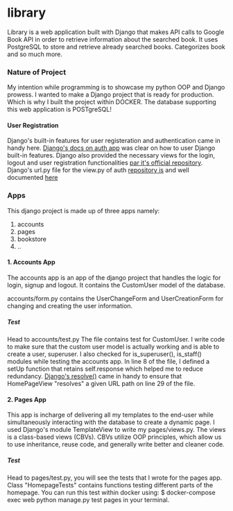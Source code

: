 # library
Library is a web application built with Django that makes API calls to Google Book API in order to retrieve information about the searched book. It uses PostgreSQL to store and retrieve already searched books. Categorizes book and so much more.

### Nature of Project
My intention while programming is to showcase my python OOP and Django prowess. I wanted to make a Django project that is ready for production. Which is why I built the project within DOCKER. The database supporting this web application is POSTgreSQL!


#### User Registration
Django's built-in features for user registeration and authentication came in handy here. [Django's docs on auth app](https://docs.djangoproject.com/en/4.0/topics/auth/default/) was clear on how to user Django built-in features. Django also provided the necessary views for the login, logout and user registration functionalities [par it's official repository](https://github.com/django/django/blob/b9cf764be62e77b4777b3a75ec256f6209a57671/django/contrib/auth/views.py). Django's url.py file for the view.py of auth [repository is](https://github.com/django/django/blob/b9cf764be62e77b4777b3a75ec256f6209a57671/django/contrib/auth/urls.py) and well documented [here](https://docs.djangoproject.com/en/4.0/topics/auth/default/#module-django.contrib.auth.views) 

### Apps
This django project is made up of three apps namely:
1. accounts
2. pages
3. bookstore
4. ..

#### 1. Accounts App
The accounts app is an app of the django project that handles the logic for login, signup and logout. It contains the CustomUser model of the database.

accounts/form.py contains the UserChangeForm and UserCreationForm for changing and creating the user information. 

##### Test
Head to accounts/test.py The file contains test for CustomUser. I write code to make sure that the custom user model is actually working and is able to create a user, superuser. I also checked for is_superuser(), is_staff() modules while testing the accounts app. In line 8 of the file, I defined a setUp function that retains self.response which helped me to reduce redundancy.
[Django's resolve()](https://docs.djangoproject.com/en/4.0/ref/urlresolvers/#resolve) came in handy to ensure that HomePageView "resolves" a given URL path on line 29 of the file.


#### 2. Pages App
This app is incharge of delivering all my templates to the end-user while simultaneously interacting with the database to create a dynamic page. I used Django's module TemplateView to write my pages/views.py. The views is a class-based views (CBVs). CBVs utilize OOP principles, which allow us to use inheritance, reuse code, and generally write better and cleaner code.

##### Test
Head to pages/test.py, you will see the tests that I wrote for the pages app. Class "HomepageTests" contains functions testing different parts of the homepage. You can run this test within docker using: $ docker-compose exec web python manage.py test pages 
in your terminal.



